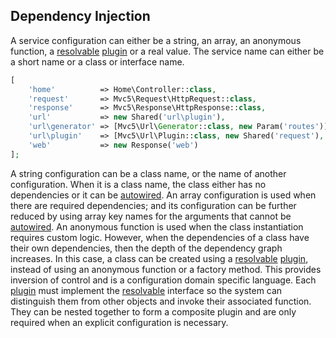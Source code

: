 ## Dependency Injection
A service configuration can either be a string, an array, an anonymous function, a [resolvable](https://github.com/mvc5/mvc5/blob/master/src/Resolvable.php) [plugin](#plugins) or a real value.
The service name can either be a short name or a class or interface name.
```php
[
    'home'          => Home\Controller::class,
    'request'       => Mvc5\Request\HttpRequest::class,
    'response'      => Mvc5\Response\HttpResponse::class,
    'url'           => new Shared('url\plugin'),
    'url\generator' => [Mvc5\Url\Generator::class, new Param('routes')],
    'url\plugin'    => [Mvc5\Url\Plugin::class, new Shared('request'), new Plugin('url\generator')],
    'web'           => new Response('web')
];
```
A string configuration can be a class name, or the name of another configuration. When it is a class name, the class either has no dependencies or it can be [autowired](#autowiring). An array configuration is used when there are required dependencies; and its configuration can be further reduced by using array key names for the arguments that cannot be [autowired](#autowiring). An anonymous function is used when the class instantiation requires custom logic. However, when the dependencies of a class have their own dependencies, then the depth of the dependency graph increases. In this case, a class can be created using a [resolvable](https://github.com/mvc5/mvc5/blob/master/src/Resolvable.php) [plugin](#plugins), instead of using an anonymous function or a factory method. This provides inversion of control and is a configuration domain specific language. Each [plugin](#plugins) must implement the [resolvable](https://github.com/mvc5/mvc5/blob/master/src/Resolvable.php) interface so the system can distinguish them from other objects and invoke their associated function. They can be nested together to form a composite plugin and are only required when an explicit configuration is necessary.


